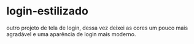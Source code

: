 # login-estilizado
outro projeto de tela de login, dessa vez deixei as cores um pouco mais agradável e uma aparência de login mais moderno.
